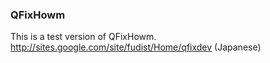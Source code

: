 ### QFixHowm

This is a test version of QFixHowm.  
http://sites.google.com/site/fudist/Home/qfixdev (Japanese)

